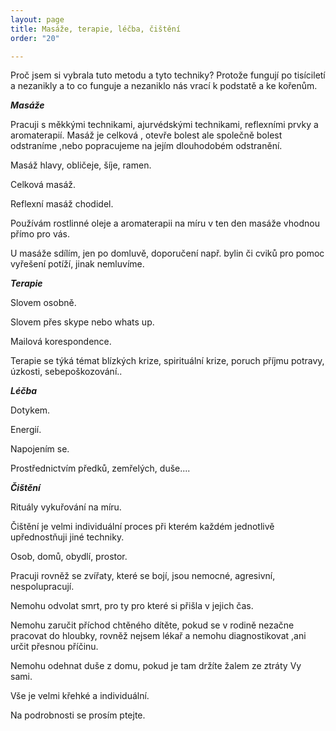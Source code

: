 ```yaml
---
layout: page
title: Masáže, terapie, léčba, čištění
order: "20"

---
```

Proč jsem si vybrala tuto metodu a tyto techniky? Protože fungují po tisíciletí a nezanikly a to co funguje a nezaniklo nás vrací k podstatě a ke kořenům.

**_Masáže_**

Pracuji s měkkými technikami, ajurvédskými technikami, reflexními prvky a aromaterapií. Masáž je celková , otevře bolest ale společně bolest odstraníme ,nebo popracujeme na jejím dlouhodobém odstranění.

Masáž hlavy, obličeje, šíje, ramen.

Celková masáž.

Reflexní masáž chodidel.

Používám rostlinné oleje a aromaterapii na míru v ten den masáže vhodnou přímo pro vás.

U masáže sdílím, jen po domluvě, doporučení např. bylin či cviků pro pomoc vyřešení potíží, jinak nemluvíme.

**_Terapie_**

Slovem osobně.

Slovem přes skype nebo whats up.

Mailová korespondence.

Terapie se týká témat blízkých krize, spirituální krize, poruch příjmu potravy, úzkosti, sebepoškozování..

**_Léčba_**

Dotykem.

Energií.

Napojením se.

Prostřednictvím předků, zemřelých, duše....

**_Čištění_**

Rituály vykuřování na míru.

Čištění je velmi individuální proces při kterém každém jednotlivě upřednostňuji jiné techniky.

Osob, domů, obydlí, prostor.

Pracuji rovněž se zvířaty, které se bojí, jsou nemocné, agresivní, nespolupracují.

Nemohu odvolat smrt, pro ty pro které si přišla v jejich čas.

Nemohu zaručit příchod chtěného dítěte, pokud se v rodině nezačne pracovat do hloubky, rovněž nejsem lékař a nemohu diagnostikovat ,ani určit přesnou příčinu.

Nemohu odehnat duše z domu, pokud je tam držíte žalem ze ztráty Vy sami.

Vše je velmi křehké a individuální.

Na podrobnosti se prosím ptejte.